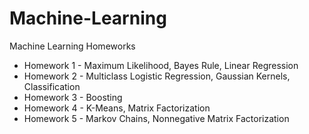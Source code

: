 # Machine-Learning
Machine Learning Homeworks

* Homework 1 - Maximum Likelihood, Bayes Rule, Linear Regression
* Homework 2 - Multiclass Logistic Regression, Gaussian Kernels, Classification
* Homework 3 - Boosting
* Homework 4 - K-Means, Matrix Factorization
* Homework 5 - Markov Chains, Nonnegative Matrix Factorization
